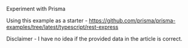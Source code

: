 Experiment with Prisma

Using this example as a starter - https://github.com/prisma/prisma-examples/tree/latest/typescript/rest-express

Disclaimer - I have no idea if the provided data in the article is correct.